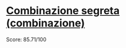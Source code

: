 # [Combinazione segreta (combinazione)](https://training.olinfo.it/#/task/combinazione/statement)
Score: 85.71/100